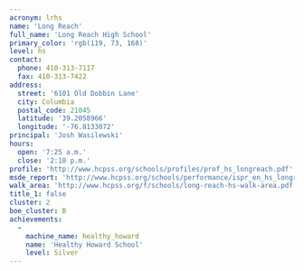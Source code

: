 ```yaml
---
acronym: lrhs
name: 'Long Reach'
full_name: 'Long Reach High School'
primary_color: 'rgb(119, 73, 168)'
level: hs
contact:
  phone: 410-313-7117
  fax: 410-313-7422
address:
  street: '6101 Old Dobbin Lane'
  city: Columbia
  postal_code: 21045
  latitude: '39.2058966'
  longitude: '-76.8133072'
principal: 'Josh Wasilewski'
hours:
  open: '7:25 a.m.'
  close: '2:10 p.m.'
profile: 'http://www.hcpss.org/schools/profiles/prof_hs_longreach.pdf'
msde_report: 'http://www.hcpss.org/schools/performance/ispr_en_hs_longreach.pdf'
walk_area: 'http://www.hcpss.org/f/schools/long-reach-hs-walk-area.pdf'
title_1: false
cluster: 2
boe_cluster: B
achievements:
  -
    machine_name: healthy_howard
    name: 'Healthy Howard School'
    level: Silver
---
```

